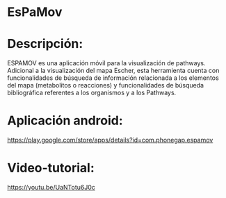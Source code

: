 # EsPaMov
 <h1>Descripción:</h1>
ESPAMOV es una aplicación móvil para la visualización de pathways. Adicional a la visualización del mapa Escher, esta herramienta cuenta con funcionalidades de búsqueda de información relacionada a los elementos del mapa (metabolitos o reacciones) y funcionalidades de búsqueda bibliográfica referentes a los organismos y a los Pathways.
 
 <h1>Aplicación android:</h1>
 <a href="https://play.google.com/store/apps/details?id=com.phonegap.espamov">https://play.google.com/store/apps/details?id=com.phonegap.espamov</a>
 
 <h1>Video-tutorial:</h1>
 <a href="https://youtu.be/UaNTotu6J0c">https://youtu.be/UaNTotu6J0c</a>
